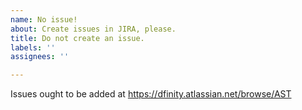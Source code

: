```yaml
---
name: No issue!
about: Create issues in JIRA, please.
title: Do not create an issue.
labels: ''
assignees: ''

---
```


Issues ought to be added at https://dfinity.atlassian.net/browse/AST
